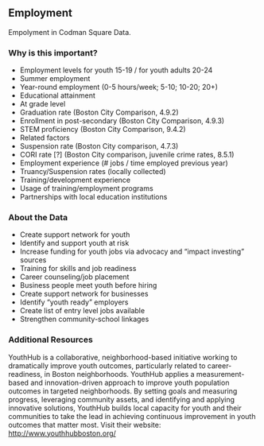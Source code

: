 ## Employment
Empolyment in Codman Square Data.

### Why is this important?
+ Employment levels for youth 15-19 / for youth adults 20-24
+ Summer employment
+ Year-round employment (0-5 hours/week; 5-10; 10-20; 20+)
+ Educational attainment
+ At grade level
+ Graduation rate (Boston City Comparison, 4.9.2)
+ Enrollment in post-secondary (Boston City Comparison, 4.9.3)
+ STEM proficiency (Boston City Comparison, 9.4.2)
+ Related factors
+ Suspension rate (Boston City comparison, 4.7.3)
+ CORI rate [?] (Boston City comparison, juvenile crime rates, 8.5.1) 
+ Employment experience (# jobs / time employed previous year)
+ Truancy/Suspension rates (locally collected)
+ Training/development experience
+ Usage of training/employment programs
+ Partnerships with local education institutions

### About the Data
+ Create support network for youth
+ Identify and support youth at risk
+ Increase funding for youth jobs via advocacy and “impact investing” sources
+ Training for skills and job readiness
+ Career counseling/job placement
+ Business people meet youth before hiring
+ Create support network for businesses
+ Identify “youth ready” employers
+ Create list of entry level jobs available
+ Strengthen community-school linkages


### Additional Resources
YouthHub is a collaborative, neighborhood-based initiative working to dramatically improve youth outcomes, particularly related to career-readiness, in Boston neighborhoods. YouthHub applies a measurement-based and innovation-driven approach to improve youth population outcomes in targeted neighborhoods. By setting goals and measuring progress, leveraging community assets, and identifying and applying innovative solutions, YouthHub builds local capacity for youth and their communities to take the lead in achieving continuous improvement in youth outcomes that matter most. Visit their website: http://www.youthhubboston.org/ 
